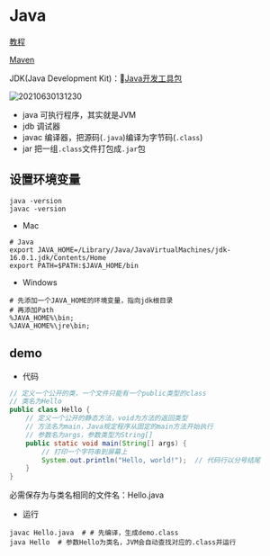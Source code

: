 # Java

[教程](https://www.liaoxuefeng.com/wiki/1252599548343744/1255883772263712)

[Maven](https://www.liaoxuefeng.com/wiki/1252599548343744/1255945359327200)

JDK(Java Development Kit)：[Java开发工具包](https://www.oracle.com/java/technologies/javase-downloads.html)

![20210630131230](http://image.zuoright.com/20210630131230.png)

- java 可执行程序，其实就是JVM
- jdb 调试器
- javac 编译器，把源码(`.java`)编译为字节码(`.class`)
- jar 把一组`.class`文件打包成`.jar`包

## 设置环境变量

```shell
java -version
javac -version
```

- Mac

```shell
# Java
export JAVA_HOME=/Library/Java/JavaVirtualMachines/jdk-16.0.1.jdk/Contents/Home
export PATH=$PATH:$JAVA_HOME/bin
```

- Windows

```shell
# 先添加一个JAVA_HOME的环境变量，指向jdk根目录
# 再添加Path
%JAVA_HOME%\bin;
%JAVA_HOME%\jre\bin;
```

## demo

- 代码

```java
// 定义一个公开的类，一个文件只能有一个public类型的class
// 类名为Hello
public class Hello {
    // 定义一个公开的静态方法，void为方法的返回类型
    // 方法名为main，Java规定程序从固定的main方法开始执行
    // 参数名为args，参数类型为String[]
    public static void main(String[] args) {
        // 打印一个字符串到屏幕上
        System.out.println("Hello, world!");  // 代码行以分号结尾
    }
}
```

必需保存为与类名相同的文件名：Hello.java

- 运行

```shell
javac Hello.java  # # 先编译，生成demo.class
java Hello  # 参数Hello为类名，JVM会自动查找对应的.class并运行
```
